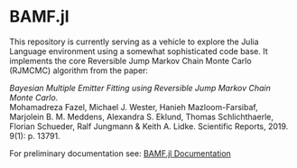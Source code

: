# BAMF.jl

This repository is currently serving as a vehicle to explore the Julia Language environment using a somewhat sophisticated code base. It implements the core Reversible Jump Markov Chain Monte Carlo (RJMCMC) algorithm from the paper:


*Bayesian Multiple Emitter Fitting using Reversible Jump Markov Chain Monte Carlo.*  
Mohamadreza Fazel, Michael J. Wester, Hanieh Mazloom-Farsibaf, Marjolein B. M. Meddens, Alexandra S. Eklund, Thomas Schlichthaerle, Florian Schueder, Ralf Jungmann & Keith A. Lidke. Scientific Reports, 2019. 9(1): p. 13791.

For preliminary documentation see: [BAMF.jl Documentation](https://lidkelab.github.io/BAMF.jl/dev/)




